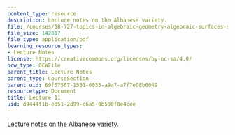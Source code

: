 ```yaml
---
content_type: resource
description: Lecture notes on the Albanese variety.
file: /courses/18-727-topics-in-algebraic-geometry-algebraic-surfaces-spring-2008/d9444f1bed512d99c6a50b500f0e4cee_lect11.pdf
file_size: 142817
file_type: application/pdf
learning_resource_types:
- Lecture Notes
license: https://creativecommons.org/licenses/by-nc-sa/4.0/
ocw_type: OCWFile
parent_title: Lecture Notes
parent_type: CourseSection
parent_uid: 69f57587-1561-0033-a9a7-a7f7e08b6049
resourcetype: Document
title: Lecture 11
uid: d9444f1b-ed51-2d99-c6a5-0b500f0e4cee
---
```

Lecture notes on the Albanese variety.